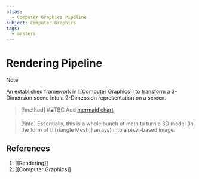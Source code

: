 ```yaml
---
alias:
  - Computer Graphics Pipeline
subject: Computer Graphics
tags:
  - masters
---
```

# Rendering Pipeline

>[!note]
> An established framework in [[Computer Graphics]] to transform a 3-Dimension scene into a 2-Dimension representation on a screen.

> [!method]
> #⌛TBC Add [mermaid chart](https://help.obsidian.md/advanced-syntax#Linking+files+in+a+diagram)

>[!info]
> Essentially, this is a whole bunch of math to turn a 3D model (in the form of [[Triangle Mesh]] arrays) into a pixel-based image.

## References
1. [[Rendering]]
2. [[Computer Graphics]]